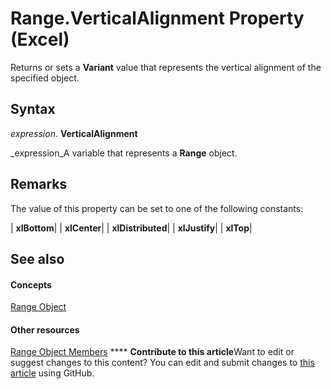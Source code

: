 
# Range.VerticalAlignment Property (Excel)

Returns or sets a  **Variant** value that represents the vertical alignment of the specified object.


## Syntax

 _expression_. **VerticalAlignment**

 _expression_A variable that represents a  **Range** object.


## Remarks

The value of this property can be set to one of the following constants:



| **xlBottom**|
| **xlCenter**|
| **xlDistributed**|
| **xlJustify**|
| **xlTop**|

## See also


#### Concepts


 [Range Object](b8207778-0dcc-4570-1234-f130532cc8cd.md)
#### Other resources


 [Range Object Members](4336bf81-1e63-7e44-1792-baf366a027a7.md)
****   **Contribute to this article**Want to edit or suggest changes to this content? You can edit and submit changes to  [this article](https://github.com/jhershey00/VBA_Excel_Test/OpenXMLCon/articles/b09a2dcb-b51b-b477-6247-fd5b11a67ccf.md) using GitHub.

